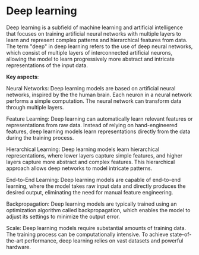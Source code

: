 # Deep learning

Deep learning is a subfield of machine learning and artificial intelligence that focuses on training artificial neural networks with multiple layers to learn and represent complex patterns and hierarchical features from data. The term "deep" in deep learning refers to the use of deep neural networks, which consist of multiple layers of interconnected artificial neurons, allowing the model to learn progressively more abstract and intricate representations of the input data.

**Key aspects**:

Neural Networks: Deep learning models are based on artificial neural networks, inspired by the the human brain. Each neuron in a neural network performs a simple computation. The neural network can transform data through multiple layers.

Feature Learning: Deep learning can automatically learn relevant features or representations from raw data. Instead of relying on hand-engineered features, deep learning models learn representations directly from the data during the training process.

Hierarchical Learning: Deep learning models learn hierarchical representations, where lower layers capture simple features, and higher layers capture more abstract and complex features. This hierarchical approach allows deep networks to model intricate patterns.

End-to-End Learning: Deep learning models are capable of end-to-end learning, where the model takes raw input data and directly produces the desired output, eliminating the need for manual feature engineering.

Backpropagation: Deep learning models are typically trained using an optimization algorithm called backpropagation, which enables the model to adjust its settings to minimize the output error.

Scale: Deep learning models require substantial amounts of training data. The training process can be computationally intensive. To achieve state-of-the-art performance, deep learning relies on vast datasets and powerful hardware.

